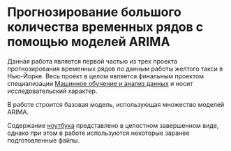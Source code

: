 # Прогнозирование большого количества временных рядов с помощью моделей ARIMA

Данная работа является первой частью из трех проекта прогнозирования временных рядов по данным работы желтого такси в Нью-Йорке. 
Весь проект в целом является финальным проектом специализации [Машинное обучение и анализ данных](https://www.coursera.org/specializations/machine-learning-data-analysis) и носит исследовательский характер.

В работе строится базовая модель, использующая множество моделей ARIMA.

Содержание [ноутбука](https://github.com/xsaq/NYC_Yellow_Taxi_Predictions_ARIMAs/blob/master/ARIMAs.ipynb) представлено в целостном завершенном виде, однако при этом в работе используются некоторые заранее подготовленные файлы.
